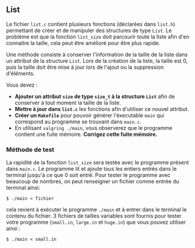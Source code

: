 ## List

Le fichier `list.c` contient plusieurs fonctions (déclarées dans `list.h`) permettant de créer et de manipuler
des structures de type `List`.
Le problème est que la fonction `list_size` doit parcourir toute la liste afin d'en connaitre la taille, cela peut être
amélioré pour être plus rapide.


Une méthode consiste à conserver l'information de la taille de la liste dans un attribut de la structure `List`.
Lors de la création de la liste, la taille est 0, puis la taille doit être mise à jour lors de l'ajout ou la suppression d'éléments.

Vous devez :
* **Ajouter un attribut `size` de type `size_t` à la structure `List`** afin de conserver à tout moment la taille de la liste.
* **Mettre à jour dans `list.c`** les fonctions afin d'utiliser ce nouvel attribut.
* **Créer un `Makefile`** pour pouvoir générer l'éxecutable `main` qui correspond au programme se trouvant dans `main.c`.
* En utilisant `valgring ./main`, vous observerez que le programme contient une fuite mémoire. **Corrigez cette fuite mémoire.**

### Méthode de test

La rapidité de la fonction `list_size` sera testée avec le programme présent dans `main.c`. Le programme lit et ajoute tous les entiers
entrés dans le terminal jusqu'à ce que 0 soit entré. Pour tester le programme avec beaucoup de nombres, on peut renseigner un fichier comme entrée
du terminal ainsi:
```
$ ./main < fichier
```
cela revient à exécuter le programme `./main` et à entrer dans le terminal le contenu du fichier.
3 fichiers de tailles variables sont fournis pour tester votre programme (`small.in`, `large.in` et `huge.in`)
que vous pouvez utiliser ainsi :
```
$ ./main < small.in
```
